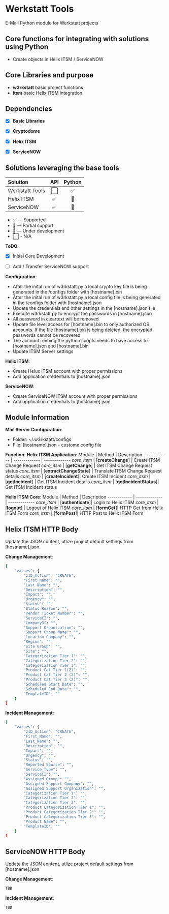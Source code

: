 # Werkstatt Tools
E-Mail Python module for Werkstatt projects

## Core functions for integrating with solutions using Python
- Create objects in Helix ITSM / ServiceNOW

## Core Libraries and purpose
- **w3rkstatt** basic project functions
- **itsm** basic Helix ITSM integration

## Dependencies
- [X] **Basic Libraries**
- [X] **Cryptodome**
- [X] **Helix ITSM**
- [X] **ServiceNOW**


## Solutions leveraging the base tools
| Solution                  | API           | Python        |
| :-------------            | :---:         | :---:         | 
| Werkstatt Tools           | ⬜            | ✅    | 
| Helix ITSM                | ✅            | 🔶    | 
| ServiceNOW                | ✅            | 🚧    | 



* ✅ — Supported
* 🔶 — Partial support
* 🚧 — Under development
* ⬜ - N/A ️


**ToDO**: 
- [x] Initial Core Development
- [ ] Add / Transfer ServiceNOW support


**Configuration**: 
- After the inital run of w3rkstatt.py a local crypto key file is being generated in the /configs folder with [hostname].bin
- After the inital run of w3rkstatt.py a local config file is being generated in the /configs folder with [hostname].json
- Update the credentials and other settings in the [hostname].json file
- Execute w3rkstatt.py to encrypt the passwords in [hostname].json
- All password in cleartext will be removed
- Update file level access for [hostname].bin to only authorized OS accounts. If the file [hostname].bin is being deleted, the encrypted passwords cannot be recovered 
- The account running the python scripts needs to have access to [hostname].json and [hostname].bin
- Update ITSM Server settings

**Helix ITSM**:
- Create Helux ITSM account with proper permissions
- Add application credentials to [hostname].json

**ServiceNOW**:
- Create ServiceNOW ITSM account with proper permissions
- Add application credentials to [hostname].json

## Module Information
**Mail Server Configuration**: 
- Folder: ~/.w3rkstatt/configs
- File: [hostname].json - custome config file


**Function**:
**Helix ITSM Application**:
Module | Method | Description
------------ | ------------- | -------------
*core_itsm* | [**createChange**] | Create ITSM Change Request
*core_itsm* | [**getChange**] | Get ITSM Change Request status
*core_itsm* | [**extractChangeState**] | Translate ITSM Change Request details
*core_itsm* | [**createIncident**]| Create ITSM Incident
*core_itsm* | [**getIncident**] | Get ITSM Incident details
*core_itsm* | [**getIncidentStatus**]| Get ITSM Incident status

**Helix ITSM Core**:
Module | Method | Description
------------ | ------------- | -------------
*core_itsm* | [**authenticate**]| Login to Helix ITSM
*core_itsm* | [**logout**] | Logout of Helix ITSM
*core_itsm* | [**formGet**]| HTTP Get from Helix ITSM Form
*core_itsm* | [**formPost**]| HTTP Post to Helix ITSM Form


## Helix ITSM HTTP Body
Update the JSON content, utlize project default settings from [hostname].json


**Change Management**:
```bash
{
	"values": {
		"z1D_Action": "CREATE",
		"First Name": "",
		"Last Name": "",
		"Description": "",
		"Impact": "",
		"Urgency": "",
		"Status": "",
		"Status Reason": "",
		"Vendor Ticket Number": "",
		"ServiceCI": "",
		"Company3": "",
		"Support Organization": "",
		"Support Group Name": "",
		"Location Company": "",
		"Region": "",
		"Site Group": "",
		"Site": "",
		"Categorization Tier 1": "",
		"Categorization Tier 2": "",
		"Categorization Tier 3": "",
		"Product Cat Tier 1(2)": "",
		"Product Cat Tier 2 (2)": "",
		"Product Cat Tier 3 (2)": "",
		"Scheduled Start Date": "",
		"Scheduled End Date": "",
		"TemplateID": ""
	}
}
```


**Incident Management**:
```bash
{
	"values": {
		"z1D_Action": "CREATE",
		"First_Name": "",
		"Last_Name": "",
		"Description": "",
		"Impact": "",
		"Urgency": "",
		"Status": "",
		"Reported Source": "",
		"Service_Type": "",
		"ServiceCI": "",
		"Assigned Group": "",
		"Assigned Support Company": "",
		"Assigned Support Organization": "",
		"Categorization Tier 1": "",
		"Categorization Tier 2": "",
		"Categorization Tier 3": "",
		"Product Categorization Tier 1": "",
		"Product Categorization Tier 2": "",
		"Product Categorization Tier 3": "",
		"Product Name": "",
		"TemplateID": ""
	}
}
```

## ServiceNOW HTTP Body
Update the JSON content, utlize project default settings from [hostname].json

**Change Management**:
```bash
TBB
```


**Incident Management**:
```bash
TBB
```